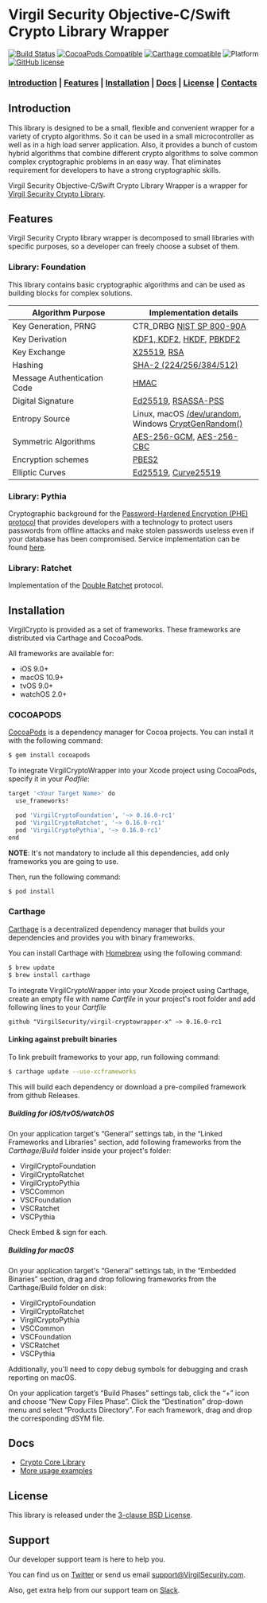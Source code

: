 # Virgil Security Objective-C/Swift Crypto Library Wrapper

[![Build Status](https://api.travis-ci.com/VirgilSecurity/virgil-cryptowrapper-x.svg?branch=master)](https://travis-ci.com/VirgilSecurity/virgil-cryptowrapper-x)
[![CocoaPods Compatible](https://img.shields.io/cocoapods/v/VirgilCryptoFoundation.svg)](https://cocoapods.org/pods/VirgilCryptoFoundation)
[![Carthage compatible](https://img.shields.io/badge/Carthage-compatible-4BC51D.svg?style=flat)](https://github.com/Carthage/Carthage)
![Platform](https://img.shields.io/cocoapods/p/VirgilCryptoFoundation.svg?style=flat)
[![GitHub license](https://img.shields.io/badge/license-BSD%203--Clause-blue.svg)](https://github.com/VirgilSecurity/virgil/blob/master/LICENSE)

### [Introduction](#introduction) | [Features](#features) | [Installation](#installation) | [Docs](#docs) | [License](#license) | [Contacts](#support)

## Introduction
This library is designed to be a small, flexible and convenient wrapper for a variety of crypto algorithms. So it can be used in a small microcontroller as well as in a high load server application. Also, it provides a bunch of custom hybrid algorithms that combine different crypto algorithms to solve common complex cryptographic problems in an easy way. That eliminates requirement for developers to have a strong cryptographic skills.

Virgil Security Objective-C/Swift Crypto Library Wrapper is a wrapper for [Virgil Security Crypto Library](https://github.com/VirgilSecurity/virgil-crypto-c).

## Features
Virgil Security Crypto library wrapper is decomposed to small libraries with specific purposes, so a developer can freely choose a subset of them.

### Library: Foundation

This library contains basic cryptographic algorithms and can be used as building blocks for complex solutions.

| Algorithm Purpose           | Implementation details                                                                                                                                    |
|-----------------------------|-----------------------------------------------------------------------------------------------------------------------------------------------------------|
| Key Generation, PRNG        | CTR_DRBG [NIST SP 800-90A](http://nvlpubs.nist.gov/nistpubs/SpecialPublications/NIST.SP.800-90Ar1.pdf)                                                    |
| Key Derivation              | [KDF1, KDF2](https://www.shoup.net/iso/std6.pdf),  [HKDF](https://tools.ietf.org/html/rfc5869), [PBKDF2](https://tools.ietf.org/html/rfc8018#section-5.2) |
| Key Exchange                | [X25519](https://tools.ietf.org/html/rfc7748), [RSA](http://nvlpubs.nist.gov/nistpubs/SpecialPublications/NIST.SP.800-56Br1.pdf)                          |
| Hashing                     | [SHA-2 (224/256/384/512)](https://tools.ietf.org/html/rfc4634)                                                                                            |
| Message Authentication Code | [HMAC](https://www.ietf.org/rfc/rfc2104.txt)                                                                                                              |
| Digital Signature           | [Ed25519](https://tools.ietf.org/html/rfc8032), [RSASSA-PSS](https://tools.ietf.org/html/rfc4056)                                                         |
| Entropy Source              | Linux, macOS [/dev/urandom](https://tls.mbed.org/module-level-design-rng),<br>Windows [CryptGenRandom()](https://tls.mbed.org/module-level-design-rng)    |
| Symmetric Algorithms        | [AES-256-GCM](http://nvlpubs.nist.gov/nistpubs/Legacy/SP/nistspecialpublication800-38d.pdf), [AES-256-CBC](https://tools.ietf.org/html/rfc3602)           |
| Encryption schemes          | [PBES2](https://tools.ietf.org/html/rfc8018#section-6.2)                                                                                                  |
| Elliptic Curves             | [Ed25519](https://tools.ietf.org/html/rfc8032), [Curve25519](https://tools.ietf.org/html/rfc7748)                                                         |

### Library: Pythia

Cryptographic background for the [Password-Hardened Encryption (PHE) protocol](https://virgilsecurity.com/wp-content/uploads/2018/11/PHE-Whitepaper-2018.pdf) that provides developers with a technology to protect users passwords from offline attacks and make stolen passwords useless even if your database has been compromised. Service implementation can be found [here](https://github.com/passw0rd/phe-go).

### Library: Ratchet

Implementation of the [Double Ratchet](https://signal.org/docs/specifications/doubleratchet/) protocol.

## Installation

VirgilCrypto is provided as a set of frameworks. These frameworks are distributed via Carthage and CocoaPods.

All frameworks are available for:
- iOS 9.0+
- macOS 10.9+
- tvOS 9.0+
- watchOS 2.0+

### COCOAPODS

[CocoaPods](http://cocoapods.org) is a dependency manager for Cocoa projects. You can install it with the following command:

```bash
$ gem install cocoapods
```

To integrate VirgilCryptoWrapper into your Xcode project using CocoaPods, specify it in your *Podfile*:

```bash
target '<Your Target Name>' do
  use_frameworks!

  pod 'VirgilCryptoFoundation', '~> 0.16.0-rc1'
  pod 'VirgilCryptoRatchet', '~> 0.16.0-rc1'
  pod 'VirgilCryptoPythia', '~> 0.16.0-rc1'
end
```

__NOTE__: It's not mandatory to include all this dependencies, add only frameworks you are going to use.

Then, run the following command:

```bash
$ pod install
```

### Carthage

[Carthage](https://github.com/Carthage/Carthage) is a decentralized dependency manager that builds your dependencies and provides you with binary frameworks.

You can install Carthage with [Homebrew](http://brew.sh/) using the following command:

```bash
$ brew update
$ brew install carthage
```

To integrate VirgilCryptoWrapper into your Xcode project using Carthage, create an empty file with name *Cartfile* in your project's root folder and add following lines to your *Cartfile*

```
github "VirgilSecurity/virgil-cryptowrapper-x" ~> 0.16.0-rc1
```

#### Linking against prebuilt binaries

To link prebuilt frameworks to your app, run following command:

```bash
$ carthage update --use-xcframeworks
```


This will build each dependency or download a pre-compiled framework from github Releases.

##### Building for iOS/tvOS/watchOS

On your application target's “General” settings tab, in the “Linked Frameworks and Libraries” section, add following frameworks from the *Carthage/Build* folder inside your project's folder:
 - VirgilCryptoFoundation
 - VirgilCryptoRatchet
 - VirgilCryptoPythia
 - VSCCommon
 - VSCFoundation
 - VSCRatchet
 - VSCPythia
 
 Check Embed & sign for each.

##### Building for macOS

On your application target's “General” settings tab, in the “Embedded Binaries” section, drag and drop following frameworks from the Carthage/Build folder on disk:
- VirgilCryptoFoundation
- VirgilCryptoRatchet
- VirgilCryptoPythia
- VSCCommon
- VSCFoundation
- VSCRatchet
- VSCPythia

Additionally, you'll need to copy debug symbols for debugging and crash reporting on macOS.

On your application target’s “Build Phases” settings tab, click the “+” icon and choose “New Copy Files Phase”.
Click the “Destination” drop-down menu and select “Products Directory”. For each framework, drag and drop the corresponding dSYM file.

## Docs
- [Crypto Core Library](https://github.com/VirgilSecurity/virgil-crypto-c)
- [More usage examples](https://developer.virgilsecurity.com/docs/how-to#cryptography)

## License

This library is released under the [3-clause BSD License](LICENSE).

## Support
Our developer support team is here to help you.

You can find us on [Twitter](https://twitter.com/VirgilSecurity) or send us email support@VirgilSecurity.com.

Also, get extra help from our support team on [Slack](https://virgilsecurity.com/join-community).
